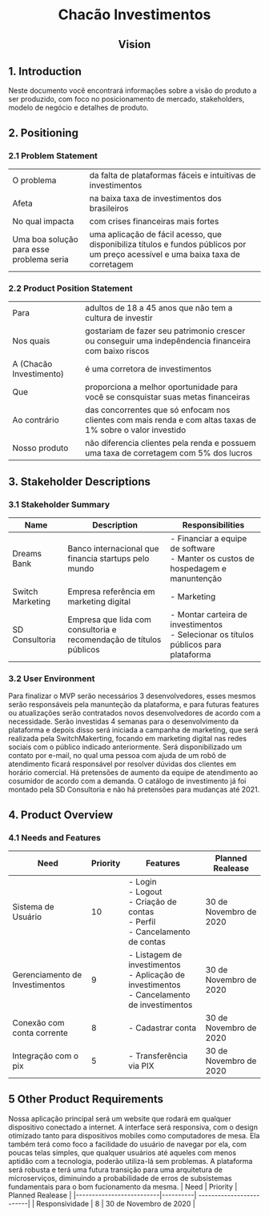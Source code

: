 <h1 align="center">Chacão Investimentos</h1>
<h2 align="center">Vision</h2>

## 1. Introduction

Neste documento você encontrará informações sobre a visão do produto a ser produzido, com foco no posicionamento de mercado, stakeholders, modelo de negócio e detalhes de produto.

## 2. Positioning 

### 2.1 Problem Statement
|||
|-|-|
| O problema                     | da falta de plataformas fáceis e intuitivas de investimentos|
| Afeta                          | na baixa taxa de investimentos dos brasileiros  |
| No qual impacta                | com crises financeiras mais fortes |
| Uma boa solução para esse problema seria | uma aplicação de fácil acesso, que disponibiliza títulos e fundos públicos por um preço acessível e uma baixa taxa de corretagem |

### 2.2 Product Position Statement
|||
|--------------------------------|-------------------------------------------------------------------------------------------------------------|
| Para                           | adultos de 18 a 45 anos que não tem a cultura de investir                                                   |
| Nos quais                      | gostariam de fazer seu patrimonio crescer ou conseguir uma indepêndencia financeira com baixo riscos        |
| A (Chacão Investimento)        | é uma corretora de investimentos                                                                            |
| Que                            | proporciona a melhor oportunidade para você se consquistar suas metas financeiras                           |
| Ao contrário                   | das concorrentes que só enfocam nos clientes com mais renda e com altas taxas de 1% sobre o valor investido |
| Nosso produto                  | não diferencia clientes pela renda e possuem uma taxa de corretagem com 5% dos lucros                        |


## 3. Stakeholder Descriptions
### 3.1 Stakeholder Summary

| Name                 | Description | Responsibilities |
|----------------------|----------------------------|------------------|
| Dreams Bank          | Banco internacional que financia startups pelo mundo       |  - Financiar a equipe de software<br> - Manter os custos de hospedagem e manuntenção  |
| Switch Marketing          | Empresa referência em marketing digital      |  - Marketing  |
| SD Consultoria          | Empresa que lida com consultoria e recomendação de títulos públicos     |  - Montar carteira de investimentos<br> - Selecionar os títulos públicos para plataforma   |
### 3.2 User Environment

Para finalizar o MVP serão necessários 3 desenvolvedores, esses mesmos serão responsáveis pela manunteção da plataforma, e para futuras features ou atualizações serão contratados novos desenvolvedores de acordo com a necessidade. Serão investidas 4 semanas para o desenvolvimento da plataforma e depois disso será iniciada a campanha de marketing, que será realizada pela SwitchMakerting, focando em marketing digital nas redes sociais com o público indicado anteriormente.
Será disponibilizado um contato por e-mail, no qual uma pessoa com ajuda de um robô de atendimento ficará responsável por resolver dúvidas dos clientes em horário comercial. Há pretensões de aumento da equipe de atendimento ao cosumidor de acordo com a demanda.
O catálogo de investimento já foi montado pela SD Consultoria e não há pretensões para mudanças até 2021. 

## 4. Product Overview
### 4.1 Needs and Features

| Need                           | Priority | Features                                                                                 | Planned Realease       |
|--------------------------------|----------|------------------------------------------------------------------------------------------| -----------------------|
| Sistema de Usuário             | 10       | - Login<br> - Logout <br> - Criação de contas <br>- Perfil<br> - Cancelamento de contas<br>  | 30 de Novembro de 2020 |
| Gerenciamento de Investimentos | 9        | - Listagem de investimentos <br>- Aplicação de investimentos<br> - Cancelamento de investimentos<br> | 30 de Novembro de 2020 |
| Conexão com conta corrente     | 8        | - Cadastrar conta<br>                                                                        | 30 de Novembro de 2020 |
| Integração com o pix           | 5        | - Transferência via PIX<br>                                                                  | 30 de Novembro de 2020 |

## 5 Other Product Requirements

Nossa aplicação principal será um website que rodará em qualquer dispositivo conectado a internet. A interface será responsiva, com o design otimizado tanto para dispositivos mobiles como computadores de mesa. Ela também terá como foco a facilidade do usuário de navegar por ela, com poucas telas simples, que qualquer usuários até aqueles com menos aptidão com a tecnologia, poderão utiliza-lá sem problemas. A plataforma será robusta e terá uma futura transição para uma arquitetura de microserviços, diminuindo a probabilidade de erros de subsistemas fundamentais para o bom fucionamento da mesma.
| Need                     | Priority |  Planned Realease         |
|--------------------------|----------| -------------------------|
| Responsividade           | 8        | 30 de Novembro de 2020   |
